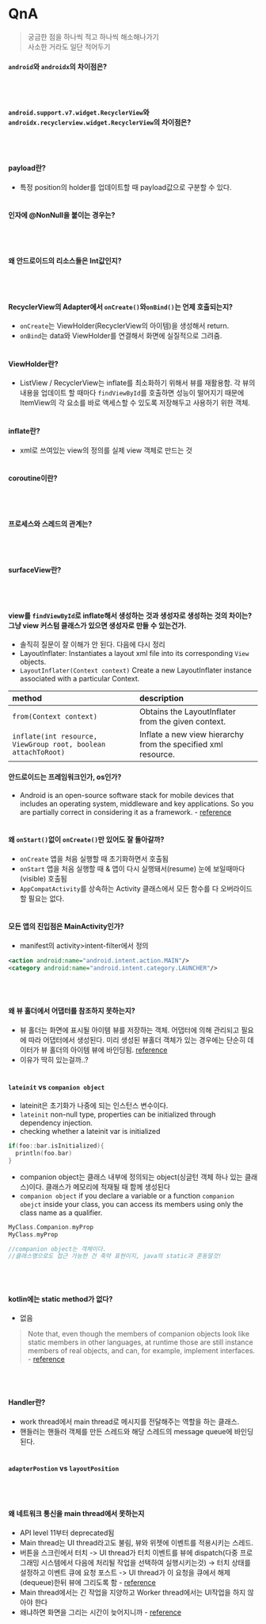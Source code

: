 # QnA
> 궁금한 점을 하나씩 적고 하나씩 해소해나가기<br>
> 사소한 거라도 일단 적어두기

#### `android`와 `androidx`의 차이점은?
<br><br>
#### `android.support.v7.widget.RecyclerView`와 `androidx.recyclerview.widget.RecyclerView`의 차이점은?
<br><br>

#### payload란?
- 특정 position의 holder를 업데이트할 때 payload값으로 구분할 수 있다.
<br><br>

#### 인자에 @NonNull을 붙이는 경우는?
<br><br>
#### 왜 안드로이드의 리소스들은 Int값인지?
<br><br>
#### RecyclerView의 Adapter에서 `onCreate()`와`onBind()`는 언제 호출되는지?
- `onCreate`는 ViewHolder(RecyclerView의 아이템)을 생성해서 return.<br>
- `onBind`는 data와 ViewHolder를 연결해서 화면에 실질적으로 그려줌.
<br><br>
#### ViewHolder란?
- ListView / RecyclerView는 inflate를 최소화하기 위해서 뷰를 재활용함. 각 뷰의 내용을 업데이트 할 때마다 `findViewById`를 호출하면 성능이 떨어지기 때문에 ItemView의 각 요소를 바로 액세스할 수 있도록 저장해두고 사용하기 위한 객체.
<br><br>
#### inflate란?
- xml로 쓰여있는 view의 정의를 실제 view 객체로 만드는 것
<br><br>

#### coroutine이란?
<br><br>

#### 프로세스와 스레드의 관계는?
<br><br>

#### surfaceView란?
<br><br>

#### view를 `findViewById`로 inflate해서 생성하는 것과 생성자로 생성하는 것의 차이는? 그냥 view 커스텀 클래스가 있으면 생성자로 만들 수 있는건가.
- 솔직히 질문이 잘 이해가 안 된다. 다음에 다시 정리
- LayoutInflater: Instantiates a layout xml file into its corresponding `View` objects.
- `LayoutInflater(Context context)` Create a new LayoutInflater instance associated with a particular Context.

|method|description|
|:---|:---|
|`from(Context context)`|Obtains the LayoutInflater from the given context.|
|`inflate(int resource, ViewGroup root, boolean attachToRoot)`|Inflate a new view hierarchy from the specified xml resource.|


#### 안드로이드는 프레임워크인가, os인가?
- Android is an open-source software stack for mobile devices that includes an operating system, middleware and key applications. So you are partially correct in considering it as a framework. - [reference](https://softwareengineering.stackexchange.com/questions/51769/is-android-a-language-or-a-framework-platform)
<br><br>

#### 왜 `onStart()`없이 `onCreate()`만 있어도 잘 돌아갈까?
- `onCreate` 앱을 처음 실행할 때 초기화하면서 호출됨
- `onStart` 앱을 처음 실행할 때 & 앱이 다시 실행돼서(resume) 눈에 보일때마다(visible) 호출됨
- `AppCompatActivity`를 상속하는 Activity 클래스에서 모든 함수를 다 오버라이드 할 필요는 없다.
<br><br>

#### 모든 앱의 진입점은 MainActivity인가?
- manifest의 activity>intent-filter에서 정의
```xml
<action android:name="android.intent.action.MAIN"/>	
<category android:name="android.intent.category.LAUNCHER"/>
```
<br><br>

#### 왜 뷰 홀더에서 어댑터를 참조하지 못하는지?
- 뷰 홀더는 화면에 표시될 아이템 뷰를 저장하는 객체. 어댑터에 의해 관리되고 필요에 따라 어댑터에서 생성된다. 미리 생성된 뷰홀더 객체가 있는 경우에는 단순히 데이터가 뷰 홀더의 아이템 뷰에 바인딩됨.
[reference](https://recipes4dev.tistory.com/154)
- 이유가 딱히 있는걸까..?
<br><br>


#### `lateinit` vs `companion object`
- lateinit은 초기화가 나중에 되는 인스턴스 변수이다.<br>
- `lateinit` non-null type, properties can be initialized through dependency injection. 
- checking whether a lateinit var is initialized
```kotlin
if(foo::bar.isInitialized){
  println(foo.bar)
}
```
- companion object는 클래스 내부에 정의되는 object(싱글턴 객체 하나 있는 클래스)이다. 클래스가 메모리에 적재될 때 함께 생성된다
- `companion object` if you declare a variable or a function `companion obejct` inside your class, you can access its members using only the class name as a qualifier.

```kotlin
MyClass.Companion.myProp
MyClass.myProp

//companion object는 객체이다. 
//클래스명으로도 접근 가능한 건 축약 표현이지, java의 static과 혼동말것!
```

<br><br>

#### kotlin에는 static method가 없다?
- 없음
> Note that, even though the members of companion objects look like static members in other languages, at runtime those are still instance members of real objects, and can, for example, implement interfaces. - [reference](https://kotlinlang.org/docs/object-declarations.html#companion-objects)

<br><br>

#### Handler란?
- work thread에서 main thread로 메시지를 전달해주는 역할을 하는 클래스.
- 핸들러는 핸들러 객체를 만든 스레드와 해당 스레드의 message queue에 바인딩된다.
<br><br>

#### `adapterPostion` vs `layoutPosition`
<br><br>


#### 왜 네트워크 통신을 main thread에서 못하는지
- API level 11부터 deprecated됨
- Main thread는 UI thread라고도 불림, 뷰와 위젯에 이벤트를 적용시키는 스레드.
- 버튼을 스크린에서 터치 -> UI thread가 터치 이벤트를 뷰에 dispatch(다중 프로그래밍 시스템에서 다음에 처리될 작업을 선택하여 실행시키는것) -> 터치 상태를 설정하고 이벤트 큐에 요청 포스트 -> UI thread가 이 요청을 큐에서 해제(dequeue)한뒤 뷰에 그리도록 함 - [reference](https://www.androiddesignpatterns.com/2012/06/app-force-close-honeycomb-ics.html)
- Main thread에서는 긴 작업을 지양하고 Worker thread에서는 UI작업을 하지 않아야 한다
- 왜냐하면 화면을 그리는 시간이 늦어지니까 - [reference](https://holika.tistory.com/entry/%EB%82%B4-%EB%A7%98%EB%8C%80%EB%A1%9C-%EC%A0%95%EB%A6%AC%ED%95%9C-%EC%95%88%EB%93%9C%EB%A1%9C%EC%9D%B4%EB%93%9C-%EC%99%9C-UI-Thread%EC%97%90%EC%84%9C%EB%8A%94-%EA%B8%B4-%EC%9E%91%EC%97%85%EC%9D%84-%ED%95%98%EB%A9%B4-%EC%95%88-%EB%90%98%EB%8A%94-%EA%B1%B8%EA%B9%8C)
